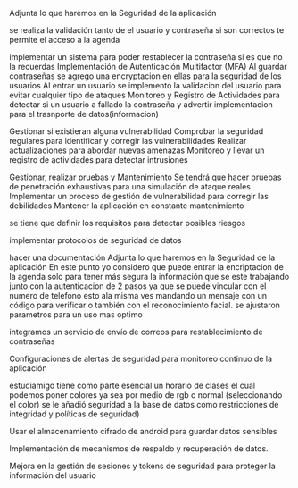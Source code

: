 Adjunta lo que haremos en la Seguridad de la aplicación

se realiza la validación tanto de el usuario y contraseña si son correctos te permite el acceso a la agenda 

implementar un sistema para poder restablecer la contraseña si es que no la recuerdas 
Implementación de Autenticación Multifactor (MFA)
Al guardar contraseñas se agrego una encryptacion en ellas para la seguridad de los usuarios
Al entrar un usuario se implemento la validacion del usuario para evitar cualquier tipo de ataques
Monitoreo y Registro de Actividades para detectar si un usuario a fallado la contraseña y advertir
implementacion para el trasnporte de datos(informacion)

Gestionar si existieran alguna vulnerabilidad 
Comprobar la seguridad regulares para identificar y corregir las vulnerabilidades
Realizar actualizaciones para abordar nuevas amenazas 
Monitoreo y llevar un registro de actividades para detectar intrusiones

Gestionar, realizar pruebas y Mantenimiento 
Se tendrá que hacer pruebas de penetración exhaustivas para una simulación de ataque reales 
Implementar un proceso de gestión de vulnerabilidad para corregir las debilidades 
Mantener la aplicación en constante mantenimiento

se tiene  que definir los requisitos para detectar posibles riesgos 

implementar protocolos de seguridad de datos 

hacer una documentación 
Adjunta lo que haremos en la Seguridad de la aplicación En este punto yo considero que puede entrar la encriptacion de la agenda
solo para tener más segura la información que se este trabajando
junto con la autenticacion de 2 pasos ya que se puede vincular con el numero de telefono
 esto ala misma ves mandando un mensaje con un código para verificar o también con el reconocimiento facial.
 se ajustaron parametros para un uso mas optimo


integramos un servicio de envío de correos para restablecimiento de contraseñas

Configuraciones de alertas de seguridad para monitoreo continuo de la aplicación 


estudiamigo tiene como parte esencial un horario de clases el cual podemos poner colores ya sea por medio de rgb o normal (seleccionando el color) 
 se le añadió seguridad a la base de datos como restricciones de integridad y políticas de seguridad)

Usar el almacenamiento cifrado de android para guardar datos sensibles

Implementación de mecanismos de respaldo y recuperación de datos.

Mejora en la gestión de sesiones y tokens de seguridad para proteger la información del usuario

